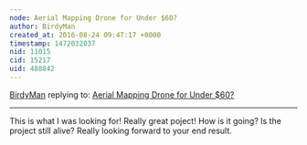 ```yaml
---
node: Aerial Mapping Drone for Under $60? 
author: BirdyMan
created_at: 2016-08-24 09:47:17 +0000
timestamp: 1472032037
nid: 11015
cid: 15217
uid: 488842
---
```




[BirdyMan](../profile/BirdyMan) replying to: [Aerial Mapping Drone for Under $60? ](../notes/code4maine/08-05-2014/aerial-mapping-drone-for-under-60)

----
This is what I was looking for! Really great poject! How is it going? Is the project still alive? Really looking forward to your end result.